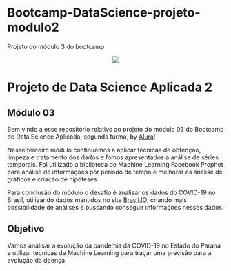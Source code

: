 # Bootcamp-DataScience-projeto-modulo2
Projeto do módulo 3 do bootcamp


<p align="center">
  <img src="https://www.eccobandeiras.com.br/image/cache/catalog/Parana-800x533.jpg"/>
</p>

# Projeto de Data Science Aplicada 2 

## Módulo 03
Bem vindo a esse repositório relativo ao projeto do módulo 03 do Bootcamp de Data Science Aplicada, segunda turma, by [Alura](http://www.alura.com.br)!

Nesse terceiro módulo continuamos a aplicar técnicas de obtenção, limpeza e tratamento dos dados e fomos apresentados a análise de séries temporais. Foi utilizado a biblioteca de Machine Learning Facebook Prophet para análise de informações por período de tempo e melhorar as análise de gráficos e criação de hipóteses.

Para conclusão do módulo o desafio é analisar os dados do COVID-19 no Brasil, utilizando dados mantidos no site [Brasil.IO](https://brasil.io/dataset/covid19/caso_full/), criando mais possibilidade de análises e buscando conseguir informações nesses dados.


## Objetivo
Vamos analisar a evolução da pandemia da COVID-19 no Estado do Paraná e utilizar  técnicas de Machine Learning para traçar uma previsão para a evolução da doença.


